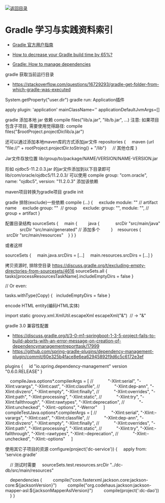 [![返回目录](https://parg.co/UGo)](https://parg.co/b4z) 



# Gradle 学习与实践资料索引



- [Gradle 官方用户指南](https://docs.gradle.org/current/userguide/userguide.html)

- [How to decrease your Gradle build time by 65%?](http://6me.us/QpxUcN) 

- [Gradle: How to manage dependencies](http://6me.us/RGl3) 


gradle 获取当前运行目录


- https://stackoverflow.com/questions/16729293/gradle-get-folder-from-which-gradle-was-executed


System.getProperty("user.dir")
gradle run: Application插件


apply plugin: 'application'
mainClassName=''
applicationDefaultJvmArgs=[]


gradle 添加本地 jar 依赖
compile files("lib/a.jar", "lib/b.jar", ...)
注意: 如果项目包含子项目, 需要使用觉得路径:
compile files("$rootProject.projectDir/lib/a.jar")


还可以通过添加本地maven库的方式添加jar文件
repositories {
    maven {url "file://" + rootProject.projectDir.toString() + "/lib"}
    // 其他仓库
}


Jar文件存放位置
lib/group/to/package/NAME/VERSION/NAME-VERSION.jar


形如 ojdbc5-11.2.0.3.jar 的jar文件添加到以下目录即可
lib/com/oracle/ojdbc5/11.2.0.3/
可以使用
compile group: "com.oracle", name: "ojdbc5", version: "11.2.0.3"
添加该依赖


maven项目转换为gradle项目
gradle init


gradle 排除(exclude)一些依赖
compile (...) {
    exclude module: "" // artifact name
    exclude group: ""  // group
    exclude: group: "", module: "", // group + artifact
}


配置目录结构
sourceSets {
    main {
        java {
            srcDir "src/main/java"
            srcDir "src/main/generated" // 添加多个
        }
   resources {
       srcDir "src/main/resources"
   }
}
}


或者这样


sourceSets {
    main.java.srcDirs = [...]
    main.resources.srcDirs = [...]
}


拷贝资源时, 排除空目录
https://discuss.gradle.org/t/excluding-empty-directories-from-sourcesets/4616
sourceSets.all {
  tasks[processResourcesTaskName].includeEmptyDirs = false
}


// Or even:


tasks.withType(Copy) {
  includeEmptyDirs = false
}


encode HTML entity(编码HTML实体)


import static groovy.xml.XmlUtil.escapeXml
escapeXml("&")  // -> "&amp;"


gradle 3.0 兼容性配置


- https://discuss.gradle.org/t/3-0-m1-springboot-1-3-5-project-fails-to-build-aborts-with-an-error-message-on-creation-of-dependencymanagementreporttask/17999
- https://github.com/spring-gradle-plugins/dependency-management-plugin/commit/60e325b4face8e6ea62945892f9d6c5c6172e3ef


plugins {
    id "io.spring.dependency-management" version "0.6.0.RELEASE"
}


    compileJava.options*.compilerArgs = [
//            "-Xlint:serial", "-Xlint:varargs", "-Xlint:cast", "-Xlint:classfile",
//            "-Xlint:dep-ann", "-Xlint:divzero", "-Xlint:empty", "-Xlint:finally",
//            "-Xlint:overrides", "-Xlint:path", "-Xlint:processing", "-Xlint:static",
//            "-Xlint:try", "-Xlint:fallthrough", "-Xlint:rawtypes", "-Xlint:deprecation",
//            "-Xlint:unchecked", "-Xlint:-options", "-Werror"
    ]
    compileTestJava.options*.compilerArgs = [
//            "-Xlint:serial", "-Xlint:-varargs", "-Xlint:cast", "-Xlint:classfile",
//            "-Xlint:dep-ann", "-Xlint:divzero", "-Xlint:empty", "-Xlint:finally",
//            "-Xlint:overrides", "-Xlint:path", "-Xlint:processing", "-Xlint:static",
//            "-Xlint:try", "-Xlint:-fallthrough", "-Xlint:-rawtypes", "-Xlint:-deprecation",
//            "-Xlint:-unchecked", "-Xlint:-options"
    ]


使用其它子项目的资源
configure(project('dc-service')) {
    apply from: 'service.gradle'


    // 测试时需要
    sourceSets.test.resources.srcDir "../dc-db/src/main/resources"


    dependencies {
        compile("com.fasterxml.jackson.core:jackson-core:${jacksonVersion}")
        compile("org.codehaus.jackson:jackson-mapper-asl:${jacksonMapperAslVersion}")
        compile(project(':dc-dao'))
    }
}